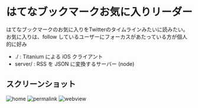 はてなブックマークお気に入りリーダー
=====

はてなブックマークのお気に入りをTwitterのタイムラインみたいに読みたい。
お気に入りは、follow しているユーザーにフォーカスがあたっている方が個人的に好み

* ./ : Titanium による iOS クライアント
* server/ : RSS を JSON に変換するサーバー (node)

スクリーンショット
--------------------

![home](http://gyazo.com/c3988a356a231957c9981ff3e4498374.png)
![permalink](http://gyazo.com/a79377c0c6eb752b7617976bcfcf48e4.png)
![webview](http://gyazo.com/c4e2702ce15e8bccb45262e57ed97f13.png)